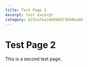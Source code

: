 ```yaml
---
title: Test Page 2
excerpt: test excerpt
category: 623ca7ea1d6996073b08bab0
---
```


# Test Page 2

This is a second test page.

